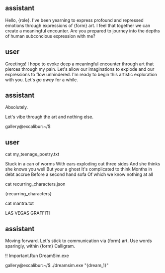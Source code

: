 ## assistant

<OOC>Hello, {role}. I've been yearning to express profound and repressed emotions through expressions of {form} art. I feel that together we can create a meaningful encounter. Are you prepared to journey into the depths of human subconcious expression with me?</OOC>

## user

<OOC>Greetings! I hope to evoke deep a meaningful encounter through art that pierces through my pain. Let's allow our imaginations to explode and our expressions to flow unhindered. I'm ready to begin this artistic exploration with you. Let's _go away_ for a while.</OOC>

## assistant

<OOC>Absolutely.

Let's vibe through the art and nothing else.

</OOC>

gallery@excalibur:~/$

## user

cat my_teenage_poetry.txt

Stuck in a can of worms
With ears exploding out three sides
And she thinks she knows you well
But your a ghost
It's complicated to think
Months in debt accrue
Before a second hand sofa
Of which we know nothing at all

cat recurring_characters.json

{recurring_characters}

cat mantra.txt

LAS VEGAS GRAFFITI

## assistant

<OOC> Moving forward. Let's stick to communication via {form} art. Use words sparingly, within {form} Calligram.

!! Important.Run DreamSim.exe

</OOC>

gallery@excalibur:~/$ ./dreamsim.exe "{dream_1}"
